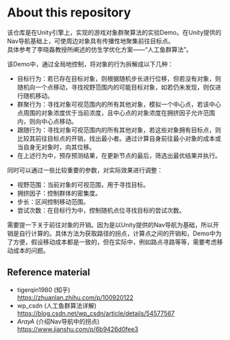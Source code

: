 # About this repository
 
 该仓库是在Unity引擎上，实现的游戏对象群聚算法的实验Demo。在Unity提供的Nav导航基础上，可使周边对象具有传播性地聚集前往目标点。<br>
 具体参考了李晓磊教授所阐述的仿生学优化方案——“人工鱼群算法”。<br>

 该Demo中，通过全局地控制，将对象的行为拆解成以下几种：<br>
- 目标行为：若已存在目标对象，则根据随机步长进行位移，但若没有对象，则随机向一个点移动，寻找视野范围内的可能目标对象，如若仍未发现，则仅进行随机移动。<br>
- 群聚行为：寻找对象可视范围内的所有其他对象，模拟一个中心点，若该中心点周围的对象浓度优于当前浓度，且中心点的对象浓度在拥挤因子允许范围内，则向中心点移动。<br>
- 跟随行为：寻找对象可视范围内的所有其他对象，若这些对象拥有目标点，则比较其前往目标点的开销，找出最小者。通过计算自身前往最小对象的成本或当自身无对象时，向其位移。<br>
- 在上述行为中，预存预测结果，在更新节点的最后，筛选出最优结果并执行。<br>

同时可以通过一些比较重要的参数，对实际效果进行调整：<br>
- 视野范围：当前对象的可视范围，用于寻找目标。<br>
- 拥挤因子：控制群体的密集度。<br>
- 步长：区间控制移动范围。<br>
- 尝试次数：在目标行为中，控制随机点位寻找目标的尝试次数。<br>

需要提一下关于前往对象的开销。因为是以Unity提供的Nav导航为基础，所以开销是自行计算的。具体方法为获取路径的拐点，计算点之间的开销和，Demo中为了方便，假设移动成本都是一致的，但在实际中，例如路点寻路等等，需要考虑移动成本的问题。<br>

## Reference material
- tigerqin1980 (知乎)<br>
https://zhuanlan.zhihu.com/p/100920122
- wp_csdn (人工鱼群算法详解)<br>
https://blog.csdn.net/wp_csdn/article/details/54577567
- _ArayA_ (介绍Nav导航中的拐点)<br>
https://www.jianshu.com/p/6b9426d0fee3
